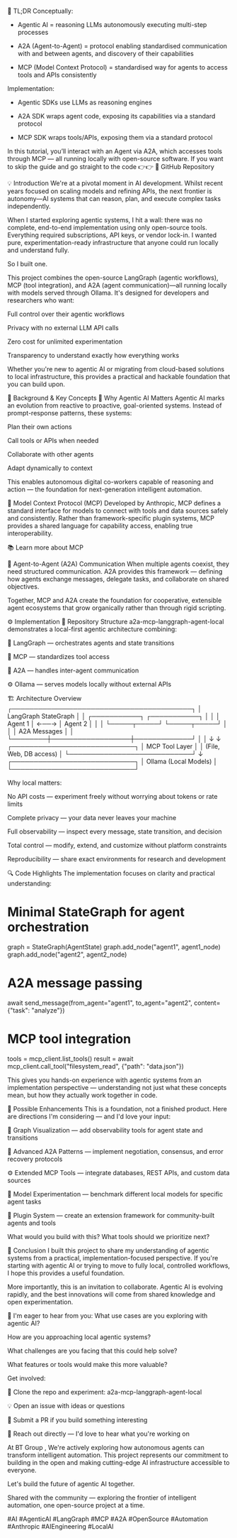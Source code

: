 🧠 TL;DR
Conceptually:

* Agentic AI = reasoning LLMs autonomously executing multi-step processes

* A2A (Agent-to-Agent) = protocol enabling standardised communication with and between agents, and discovery of their capabilities

* MCP (Model Context Protocol) = standardised way for agents to access tools and APIs consistently

Implementation:

* Agentic SDKs use LLMs as reasoning engines

* A2A SDK wraps agent code, exposing its capabilities via a standard protocol

* MCP SDK wraps tools/APIs, exposing them via a standard protocol

In this tutorial, you’ll interact with an Agent via A2A, which accesses tools through MCP — all running locally with open-source software. If you want to skip the guide and go straight to the code 👉👉 🔗 GitHub Repository


💡 Introduction
We're at a pivotal moment in AI development. Whilst recent years focused on scaling models and refining APIs, the next frontier is autonomy—AI systems that can reason, plan, and execute complex tasks independently.

When I started exploring agentic systems, I hit a wall: there was no complete, end-to-end implementation using only open-source tools. Everything required subscriptions, API keys, or vendor lock-in. I wanted pure, experimentation-ready infrastructure that anyone could run locally and understand fully.

So I built one.

This project combines the open-source LangGraph (agentic workflows), MCP (tool integration), and A2A (agent communication)—all running locally with models served through Ollama. It's designed for developers and researchers who want:

Full control over their agentic workflows

Privacy with no external LLM API calls

Zero cost for unlimited experimentation  

Transparency to understand exactly how everything works

Whether you're new to agentic AI or migrating from cloud-based solutions to local infrastructure, this provides a practical and hackable foundation that you can build upon.

🧠 Background & Key Concepts
🤖 Why Agentic AI Matters
Agentic AI marks an evolution from reactive to proactive, goal-oriented systems. Instead of prompt-response patterns, these systems:

Plan their own actions

Call tools or APIs when needed

Collaborate with other agents

Adapt dynamically to context

This enables autonomous digital co-workers capable of reasoning and action — the foundation for next-generation intelligent automation.

🧩 Model Context Protocol (MCP)
Developed by Anthropic, MCP defines a standard interface for models to connect with tools and data sources safely and consistently. Rather than framework-specific plugin systems, MCP provides a shared language for capability access, enabling true interoperability.

📚 Learn more about MCP

🔁 Agent-to-Agent (A2A) Communication
When multiple agents coexist, they need structured communication. A2A provides this framework — defining how agents exchange messages, delegate tasks, and collaborate on shared objectives.

Together, MCP and A2A create the foundation for cooperative, extensible agent ecosystems that grow organically rather than through rigid scripting.


⚙️ Implementation
🔗 Repository Structure
a2a-mcp-langgraph-agent-local demonstrates a local-first agentic architecture combining:

🧭 LangGraph — orchestrates agents and state transitions

🔌 MCP — standardizes tool access

💬 A2A — handles inter-agent communication

⚙️ Ollama — serves models locally without external APIs

🏗️ Architecture Overview
┌─────────────────────────────────────────┐
│         LangGraph StateGraph            │
│  ┌───────────┐      ┌───────────┐      │
│  │  Agent 1  │ ←──→ │  Agent 2  │      │
│  └─────┬─────┘      └─────┬─────┘      │
│        │ A2A Messages     │             │
└────────┼──────────────────┼─────────────┘
         │                  │
         ↓                  ↓
    ┌────────────────────────────┐
    │      MCP Tool Layer        │
    │  (File, Web, DB access)    │
    └────────────────────────────┘
              ↓
    ┌────────────────────────────┐
    │   Ollama (Local Models)    │
    └────────────────────────────┘

Why local matters:

No API costs — experiment freely without worrying about tokens or rate limits

Complete privacy — your data never leaves your machine

Full observability — inspect every message, state transition, and decision

Total control — modify, extend, and customize without platform constraints

Reproducibility — share exact environments for research and development

🔍 Code Highlights
The implementation focuses on clarity and practical understanding:

# Minimal StateGraph for agent orchestration
graph = StateGraph(AgentState)
graph.add_node("agent1", agent1_node)
graph.add_node("agent2", agent2_node)

# A2A message passing
await send_message(from_agent="agent1", 
                   to_agent="agent2",
                   content={"task": "analyze"})

# MCP tool integration
tools = mcp_client.list_tools()
result = await mcp_client.call_tool("filesystem_read", 
                                     {"path": "data.json"})

This gives you hands-on experience with agentic systems from an implementation perspective — understanding not just what these concepts mean, but how they actually work together in code.


🧪 Possible Enhancements
This is a foundation, not a finished product. Here are directions I'm considering — and I'd love your input:

🔭 Graph Visualization — add observability tools for agent state and transitions

🧩 Advanced A2A Patterns — implement negotiation, consensus, and error recovery protocols

⚙️ Extended MCP Tools — integrate databases, REST APIs, and custom data sources

🧠 Model Experimentation — benchmark different local models for specific agent tasks

🤝 Plugin System — create an extension framework for community-built agents and tools

What would you build with this? What tools should we prioritize next?


🧭 Conclusion
I built this project to share my understanding of agentic systems from a practical, implementation-focused perspective. If you're starting with agentic AI or trying to move to fully local, controlled workflows, I hope this provides a useful foundation.

More importantly, this is an invitation to collaborate. Agentic AI is evolving rapidly, and the best innovations will come from shared knowledge and open experimentation.

💬 I'm eager to hear from you:
What use cases are you exploring with agentic AI?

How are you approaching local agentic systems?

What challenges are you facing that this could help solve?

What features or tools would make this more valuable?

Get involved:

🔗 Clone the repo and experiment: a2a-mcp-langgraph-agent-local

💡 Open an issue with ideas or questions

🤝 Submit a PR if you build something interesting

📧 Reach out directly — I'd love to hear what you're working on

At BT Group , We're actively exploring how autonomous agents can transform intelligent automation. This project represents our commitment to building in the open and making cutting-edge AI infrastructure accessible to everyone.

Let's build the future of agentic AI together.


Shared with the community — exploring the frontier of intelligent automation, one open-source project at a time.

#AI #AgenticAI #LangGraph #MCP #A2A #OpenSource #Automation #Anthropic #AIEngineering #LocalAI